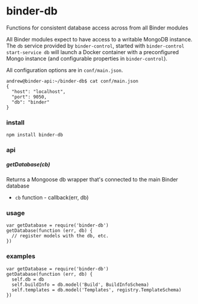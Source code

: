 # binder-db
Functions for consistent database access across from all Binder modules

All Binder modules expect to have access to a writable MongoDB instance. The `db` service provided by `binder-control`, started with `binder-control start-service db` will launch a Docker container with a preconfigured Mongo instance (and configurable properties in `binder-control`).

All configuration options are in `conf/main.json`.
```
andrew@binder-api:~/binder-db$ cat conf/main.json
{
  "host": "localhost",
  "port": 9050,
  "db": "binder"
}
```

### install
```
npm install binder-db
```
### api
##### getDatabase(cb)
Returns a Mongoose db wrapper that's connected to the main Binder database
 - `cb` function - callback(err, db)

### usage
```
var getDatabase = require('binder-db')
getDatabase(function (err, db) {
  // register models with the db, etc.
})
```

### examples
```
var getDatabase = require('binder-db')
getDatabase(function (err, db) {
  self.db = db
  self.buildInfo = db.model('Build', BuildInfoSchema)
  self.templates = db.model('Templates', registry.TemplateSchema)
})
```

